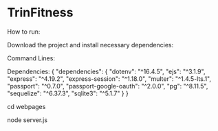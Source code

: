 # TrinFitness

How to run: 

Download the project and install necessary dependencies:

Command Lines:

Dependencies: {
  "dependencies": {
    "dotenv": "^16.4.5",
    "ejs": "^3.1.9",
    "express": "^4.19.2",
    "express-session": "^1.18.0",
    "multer": "^1.4.5-lts.1",
    "passport": "^0.7.0",
    "passport-google-oauth": "^2.0.0",
    "pg": "^8.11.5",
    "sequelize": "^6.37.3",
    "sqlite3": "^5.1.7"
  }
}

cd webpages

node server.js